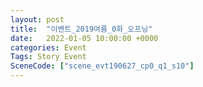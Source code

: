 ```yaml
---
layout: post
title:  "이벤트_2019여름_0화_오프닝"
date:   2022-01-05 10:00:00 +0000
categories: Event
Tags: Story Event
SceneCode: ["scene_evt190627_cp0_q1_s10"]
---
```

